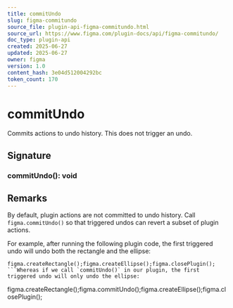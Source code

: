 ```yaml
---
title: commitUndo
slug: figma-commitundo
source_file: plugin-api-figma-commitundo.html
source_url: https://www.figma.com/plugin-docs/api/figma-commitundo/
doc_type: plugin-api
created: 2025-06-27
updated: 2025-06-27
owner: figma
version: 1.0
content_hash: 3e04d512004292bc
token_count: 170
---
```

# commitUndo

Commits actions to undo history. This does not trigger an undo.

## Signature

### commitUndo(): void

## Remarks

By default, plugin actions are not committed to undo history. Call `figma.commitUndo()` so that triggered
undos can revert a subset of plugin actions.

For example, after running the following plugin code, the first triggered undo will undo both the rectangle and the ellipse:

```
figma.createRectangle();figma.createEllipse();figma.closePlugin();
```Whereas if we call `commitUndo()` in our plugin, the first triggered undo will only undo the ellipse:

```
figma.createRectangle();figma.commitUndo();figma.createEllipse();figma.closePlugin();
```